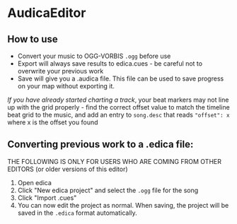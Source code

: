 # AudicaEditor

## How to use
* Convert your music to OGG-VORBIS `.ogg` before use
* Export will always save results to edica.cues - be careful not to overwrite your previous work
* Save will give you a .audica file. This file can be used to save progress on your map without exporting it.


*If you have already started charting a track*, your beat markers may not line up with the grid properly - find the correct offset value to match the timeline beat grid to the music, and add an entry to `song.desc` that reads `"offset": x` where x is the offset you found


## Converting previous work to a .edica file:
THE FOLLOWING IS ONLY FOR USERS WHO ARE COMING FROM OTHER EDITORS (or older versions of this editor)

1. Open edica
2. Click "New edica project" and select the `.ogg` file for the song
3. Click "Import .cues"
4. You can now edit the project as normal. When saving, the project will be saved in the `.edica` format automatically.



